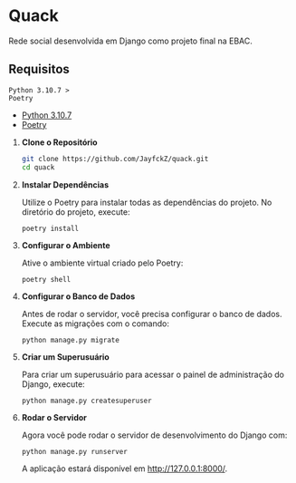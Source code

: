 # Quack

Rede social desenvolvida em Django como projeto final na EBAC.

## **Requisitos**

```
Python 3.10.7 >
Poetry
```

- [Python 3.10.7](https://www.python.org/downloads/release/python-3107/)
- [Poetry](https://python-poetry.org/docs/#installation)

1. **Clone o Repositório**

   ```bash
   git clone https://github.com/JayfckZ/quack.git
   cd quack

2. **Instalar Dependências**

   Utilize o Poetry para instalar todas as dependências do projeto. No diretório do projeto, execute:

   ```
   poetry install
   ```

3. **Configurar o Ambiente**

   Ative o ambiente virtual criado pelo Poetry:

   ```
   poetry shell
   ```

4. **Configurar o Banco de Dados**

   Antes de rodar o servidor, você precisa configurar o banco de dados. Execute as migrações com o comando:

   ```
   python manage.py migrate
   ```

5. **Criar um Superusuário**

   Para criar um superusuário para acessar o painel de administração do Django, execute:

   ```
   python manage.py createsuperuser
   ```
   
6. **Rodar o Servidor**

    Agora você pode rodar o servidor de desenvolvimento do Django com:

    ```
    python manage.py runserver
    ```

    A aplicação estará disponível em http://127.0.0.1:8000/.